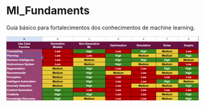 # Ml_Fundaments

Guia básico para fortalecimentos dos conhecimentos de machine learning.

![Tipos de problemas](https://github.com/GaldinoDavi/ml_dados_fundaments/blob/main/image.png)
